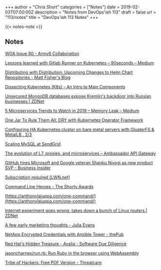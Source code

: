 +++
author = "Chris Short"
categories = ["Notes"]
date = 2019-02-03T07:00:00Z
description = "Notes from DevOps'ish 113"
draft = false
url = "113/notes"
title = "DevOps'ish 113 Notes"
+++

{{< notes-note >}}

## Notes

[WOA Issue 80 - Armv8 Collaboration](https://www.worksonarm.com/blog/woa-issue-80/)

[Lessons learned with Gitlab Runner on Kubernetes – 90seconds – Medium](https://medium.com/90seconds/lessons-learned-with-gitlab-runner-on-kubernetes-d547c30ad5fb)

[Distributing with Distribution: Upcoming Changes to Helm Chart Repositories - Matt Fisher's Blog](https://blog.bacongobbler.com/post/2019-01-25-distributing-with-distribution/index.html)

[Dissecting Kubernetes (K8s) - An Intro to Main Components](https://www.infoq.com/presentations/kubernetes-yaml)

[Unsecured MongoDB databases expose Kremlin's backdoor into Russian businesses | ZDNet](https://www.zdnet.com/article/unsecured-mongodb-databases-expose-kremlins-backdoor-into-russian-businesses/)

[5 Microservices Trends to Watch in 2019 – Memory Leak – Medium](https://medium.com/memory-leak/5-microservices-trends-to-watch-in-2019-fd2dbd33780d)

[One Jar To Rule Them All: DRY with Kubernetes Operator Framework](http://www.lordofthejars.com/2019/01/dry-with-kubernetes-operator-framework.html)

[Configuring HA Kubernetes cluster on bare metal servers with GlusterFS & MetalLB . 2/3](https://medium.com/devopslinks/configuring-ha-kubernetes-cluster-on-bare-metal-servers-with-glusterfs-metallb-2-3-c9e0b705aa3d)

[Scaling MySQL at SendGrid](https://blog.dbsmasher.com/2015/02/08/scaling-mysql-at-sendgrid.html)

[The evolution of L7, proxies, and microservices – Ambassador API Gateway](https://blog.getambassador.io/the-evolution-of-l7-proxies-and-microservices-264381945f7d)

[GitHub hires Microsoft and Google veteran Shanku Niyogi as new product SVP - Business Insider](https://www.businessinsider.com/github-hires-microsoft-google-veteran-shanku-niyogi-new-product-svp-2019-1)

[Subscription required [LWN.net]](https://lwn.net/Articles/777595/)

[Command Line Heroes - The Shorty Awards](https://shortyawards.com/11th/command-line-heroes)

[https://anthonylaiuppa.com/one-command/](https://anthonylaiuppa.com/one-command/)

[Internet experiment goes wrong, takes down a bunch of Linux routers | ZDNet](https://www.zdnet.com/article/internet-experiment-goes-wrong-takes-down-a-bunch-of-linux-routers/)

[A few early marketing thoughts - Julia Evans](https://jvns.ca/blog/2019/01/29/marketing-thoughts/)

[NetApp Encrypted Credentials with Ansible Tower - thePub](https://netapp.io/2019/01/30/netapp-encrypted-credentials-with-ansible-tower/)

[Red Hat's Hidden Treasure - Avalia - Software Due Diligence](https://avalia.io/red-hat-software-due-diligence/)

[jasoncharnes/run.rb: Run Ruby in the browser using WebAssembly](https://github.com/jasoncharnes/run.rb)

[Tribe of Hackers: Free PDF Version - Threatcare](https://www.threatcare.com/tribe-of-hackers-free-pdf/)
